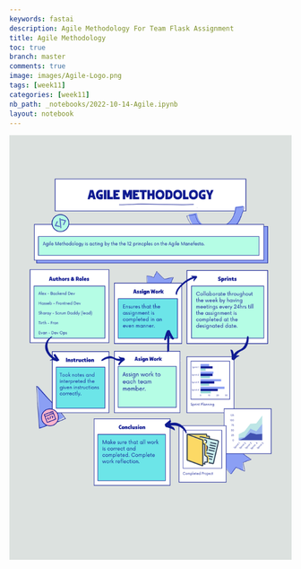 ```yaml
---
keywords: fastai
description: Agile Methodology For Team Flask Assignment
title: Agile Methodology
toc: true
branch: master
comments: true
image: images/Agile-Logo.png
tags: [week11]
categories: [week11]
nb_path: _notebooks/2022-10-14-Agile.ipynb
layout: notebook
---
```


<!--
#################################################
### THIS FILE WAS AUTOGENERATED! DO NOT EDIT! ###
#################################################
# file to edit: _notebooks/2022-10-14-Agile.ipynb
-->

<div class="container" id="notebook-container">
        
<div class="cell border-box-sizing text_cell rendered"><div class="inner_cell">
<div class="text_cell_render border-box-sizing rendered_html">
<p><img src="https://github.com/Tirth-Thakkar/APCSP-Blog/blob/master/images/Agile.png?raw=true" alt="Agile"></p>

</div>
</div>
</div>
</div>
 

